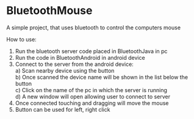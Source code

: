 # BluetoothMouse
A simple project, that uses bluetooth to control the computers mouse

How to use:

1) Run the bluetooth server code placed in BluetoothJava in pc
2) Run the code in BluetoothAndroid in android device
2) Connect to the server from the android device:<br>
  a) Scan nearby device using the button<br>
  b) Once scanned the device name will be shown in the list below the button<br>
  c) Click on the name of the pc in which the server is running<br>
  d) A new window will open allowing user to connect to server<br>
3) Once connected touching and dragging will move the mouse
4) Button can be used for left, right click
